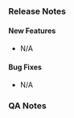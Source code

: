 <!-- Thank you for submitting a pull request.
If this is your first pull request you can find information about
contributing here:
  * https://github.com/posit-dev/positron/blob/main/CONTRIBUTING.md

We recommend synchronizing your branch with the latest changes in the
main branch by either pulling or rebasing.
-->

<!--
  Describe briefly what problem this pull request resolves, or what
  new feature it introduces. Include screenshots of any new or altered
  UI. Link to any GitHub issues but avoid "magic" keywords that will
  automatically close the issue. If there are any details about your
  approach that are unintuitive or you want to draw attention to, please
  describe them here.
-->


### Release Notes

<!--
  Optionally, replace `N/A` with text to be included in the next release notes.
  The `N/A` bullets are ignored. If you refer to one or more Positron issues,
  these issues are used to collect information about the feature or bugfix, such
  as the relevant language pack as determined by Github labels of type `lang: `.
  The note will automatically be tagged with the language.

  These notes are typically filled by the Positron team. If you are an external
  contributor, you may ignore this section.
-->

#### New Features

- N/A

#### Bug Fixes

- N/A


### QA Notes

<!--
  Add additional information for QA on how to validate the change,
  paying special attention to the level of risk, adjacent areas that
  could be affected by the change, and any important contextual
  information not present in the linked issues.
-->
